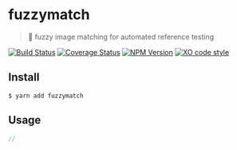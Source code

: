 # fuzzymatch

> 🐻 fuzzy image matching for automated reference testing

[![Build Status](https://travis-ci.org/F1LT3R/fuzzymatch.svg?branch=master)](https://travis-ci.org/F1LT3R/fuzzymatch)
[![Coverage Status](https://coveralls.io/repos/github/F1LT3R/fuzzymatch/badge.svg?branch=master)](https://coveralls.io/github/F1LT3R/fuzzymatch?branch=master)
[![NPM Version](https://img.shields.io/npm/v/fuzzymatch.svg)](https://www.npmjs.com/package/fuzzymatch)
[![XO code style](https://img.shields.io/badge/code_style-XO-5ed9c7.svg)](https://github.com/sindresorhus/xo)

## Install

```
$ yarn add fuzzymatch
```

## Usage

```js
//
```

